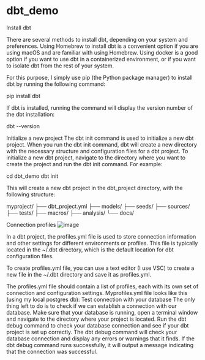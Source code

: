 # dbt_demo

Install dbt

There are several methods to install dbt, depending on your system and preferences. Using Homebrew to install dbt is a convenient option if you are using macOS and are familiar with using Homebrew. Using docker is a good option if you want to use dbt in a containerized environment, or if you want to isolate dbt from the rest of your system.

For this purpose, I simply use pip (the Python package manager) to install dbt by running the following command:

pip install dbt

If dbt is installed, running the command will display the version number of the dbt installation:

dbt --version

Initialize a new project
The dbt init command is used to initialize a new dbt project. When you run the dbt init command, dbt will create a new directory with the necessary structure and configuration files for a dbt project. To initialize a new dbt project, navigate to the directory where you want to create the project and run the dbt init command. For example:

cd dbt_demo
dbt init


This will create a new dbt project in the dbt_project directory, with the following structure:

myproject/
├── dbt_project.yml
├── models/
├── seeds/
├── sources/
├── tests/
├── macros/
├── analysis/
└── docs/

Connection profiles
![image](https://github.com/Nahla-Dabbek/dbt_demo/assets/38220613/d2af9c4e-bf9d-400e-be82-c3040b08b696)

In a dbt project, the profiles.yml file is used to store connection information and other settings for different environments or profiles. This file is typically located in the ~/.dbt directory, which is the default location for dbt configuration files.

To create profiles.yml file, you can use a text editor (I use VSC) to create a new file in the ~/.dbt directory and save it as profiles.yml.

The profiles.yml file should contain a list of profiles, each with its own set of connection and configuration settings. Myprofiles.yml file looks like this (using my local postgres db):
Test connection with your database
The only thing left to do is to check if we can establish a connection with our database. Make sure that your database is running, open a terminal window and navigate to the directory where your project is located. Run the dbt debug command to check your database connection and see if your dbt project is set up correctly. The dbt debug command will check your database connection and display any errors or warnings that it finds. If the dbt debug command runs successfully, it will output a message indicating that the connection was successful.
